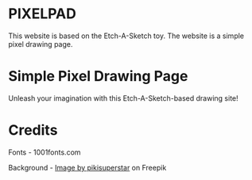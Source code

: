 # PIXELPAD
This website is based on the Etch-A-Sketch toy. The website is a simple pixel drawing page.

# Simple Pixel Drawing Page
Unleash your imagination with this Etch-A-Sketch-based drawing site!

# Credits
Fonts - 1001fonts.com

Background - <a href="https://www.freepik.com/free-vector/realistic-galaxy-background_4665545.htm#query=space&position=9&from_view=keyword&track=sph">Image by pikisuperstar</a> on Freepik
